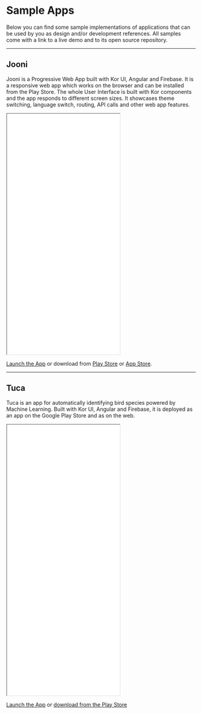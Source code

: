 # Sample Apps

Below you can find some sample implementations of applications that can be used by you as design and/or development references. All samples come with a link to a live demo and to its open source repository.

---

## Jooni

Jooni is a Progressive Web App built with Kor UI, Angular and Firebase. It is a responsive web app which works on the browser and can be installed from the Play Store. The whole User Interface is built with Kor components and the app responds to different screen sizes. It showcases theme switching, language switch, routing, API calls and other web app features.

<iframe src="./assets/docs/introduction/sample-apps/jooni.html" height="640px"></iframe>

[Launch the App](https://jooni.app/) or download from [Play Store](https://play.google.com/store/apps/details?id=com.jooni.app) or [App Store](https://apps.apple.com/ai/app/jooni/id1537602737).

---

## Tuca

Tuca is an app for automatically identifying bird species powered by Machine Learning. Built with Kor UI, Angular and Firebase, it is deployed as an app on the Google Play Store and as on the web.

<iframe src="./assets/docs/introduction/sample-apps/tuca.html" height="720px"></iframe>

[Launch the App](https://tuca.app/) or [download from the Play Store](https://play.google.com/store/apps/details?id=app.tuca.twa)

